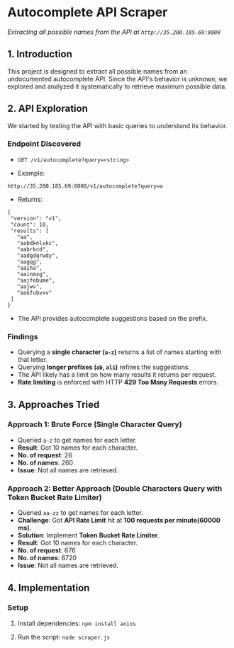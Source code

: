 # Autocomplete API Scraper

*Extracting all possible names from the API at `http://35.200.185.69:8000`*


## 1. Introduction

This project is designed to extract all possible names from an undocumented autocomplete API. Since the API's behavior is unknown, we explored and analyzed it systematically to retrieve maximum possible data.

## 2. API Exploration

We started by testing the API with basic queries to understand its behavior.

### Endpoint Discovered

 - `GET /v1/autocomplete?query=<string>`

 - Example:
 ```
http://35.200.185.69:8000/v1/autocomplete?query=a
```
- Returns:
 ```
{
  "version": "v1",
  "count": 10,
  "results": [
    "aa",
    "aabdknlvkc",
    "aabrkcd",
    "aadgdqrwdy",
    "aagqg",
    "aaiha",
    "aainmxg",
    "aajfebume",
    "aajwv",
    "aakfubvxv"
  ]
}
```

- The API provides autocomplete suggestions based on the prefix.

### Findings

- Querying a **single character (`a-z`)** returns a list of names starting with that letter.
- Querying **longer prefixes (`ab`, `ali`)** refines the suggestions.
- The API likely has a limit on how many results it returns per request.
- **Rate limiting** is enforced with HTTP **429 Too Many Requests** errors.

## 3. Approaches Tried

### Approach 1: Brute Force (Single Character Query)

- Queried `a-z` to get names for each letter.
- **Result**: Got 10 names for each character.
- **No. of request**: 26
- **No. of names**: 260
- **Issue**: Not all names are retrieved.

### Approach 2: Better Approach (Double Characters Query with Token Bucket Rate Limiter)

- Queried `aa-zz` to get names for each letter.
- **Challenge**: Got **API Rate Limit** hit at **100 requests per minute(60000 ms)**.
- **Solution**: Implement **Token Bucket Rate Limiter**.
- **Result**: Got 10 names for each character.
- **No. of request**: 676
- **No. of names**: 6720
- **Issue**: Not all names are retrieved.



## 4. Implementation

### Setup
1. Install dependencies:
 ``` npm install axios ```
 
 2. Run the script: 
 ``` node scraper.js ```